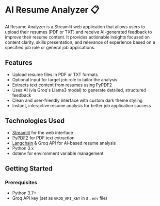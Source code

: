 # AI Resume Analyzer 📋

AI Resume Analyzer is a Streamlit web application that allows users to upload their resumes (PDF or TXT) and receive AI-generated feedback to improve their resume content. It provides actionable insights focused on content clarity, skills presentation, and relevance of experience based on a specified job role or general job applications.

## Features

- Upload resume files in PDF or TXT formats
- Optional input for target job role to tailor the analysis
- Extracts text content from resumes using PyPDF2
- Uses AI (via Groq's Llama3 model) to generate detailed, structured feedback
- Clean and user-friendly interface with custom dark theme styling
- Instant, interactive resume analysis for better job application success

## Technologies Used

- [Streamlit](https://streamlit.io/) for the web interface
- [PyPDF2](https://pypi.org/project/PyPDF2/) for PDF text extraction
- [Langchain](https://python.langchain.com/) & Groq API for AI-based resume analysis
- Python 3.x
- dotenv for environment variable management

## Getting Started

### Prerequisites

- Python 3.7+
- Groq API key (set as `GROQ_API_KEY` in a `.env` file)
